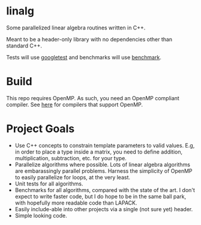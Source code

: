 # linalg

Some parallelized linear algebra routines written in C++.

Meant to be a header-only library with no dependencies other than standard C++.

Tests will use [googletest](https://github.com/google/googletest) and benchmarks will use [benchmark](https://github.com/google/benchmark).

# Build

This repo requires OpenMP. As such, you need an OpenMP compliant compiler.
See [here](https://www.openmp.org/resources/openmp-compilers-tools/) for compilers that support OpenMP.

# Project Goals

* Use C++ concepts to constrain template parameters to valid values. E.g, in order to place a type inside a matrix, you need to define addition, multiplication, subtraction, etc. for your type.
* Parallelize algorithms where possible. Lots of linear algebra algorithms are embarassingly parallel problems. Harness the simplicity of OpenMP to easily parallelize for loops, at the very least.
* Unit tests for all algorithms.
* Benchmarks for all algorithms, compared with the state of the art. I don't expect to write faster code, but I do hope to be in the same ball park, with hopefully more readable code than LAPACK.
* Easily include-able into other projects via a single (not sure yet) header.
* Simple looking code.
